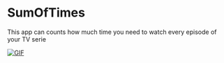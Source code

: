 # SumOfTimes
This app can counts how much time you need to watch every episode of your TV serie

[![GIF](https://user-images.githubusercontent.com/19475961/43851469-197743f2-9b3b-11e8-9d6a-6b6effc6ed8a.png)](https://gfycat.com/gifs/detail/InferiorAdeptAngora)


